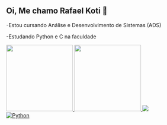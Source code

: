 ## Oi, Me chamo Rafael Koti 👋
-Estou cursando Análise e Desenvolvimento de Sistemas (ADS)

-Estudando Python e C na faculdade

<div>
  <a href="https://github.com/kotynn">
  <img height="180em" src="https://github-readme-stats.vercel.app/api?username=kotynn&show_icons=true&theme=dracula&include_all_commits=true&count_private=true"/>
  <img height="180em" src="https://github-readme-stats.vercel.app/api/top-langs/?username=kotynn&layout=compact&langs_count=8&theme=tokyonight"/>
  <img src="https://cdn.jsdelivr.net/gh/devicons/devicon@latest/icons/python/python-original-wordmark.svg" />
                  
</div>
<div>
  <img src="https://img.shields.io/badge/Python-3776AB?style=for-the-badge&logo=python&logoColor=white" alt="Python">
</div>
